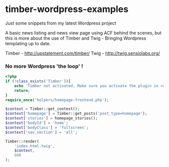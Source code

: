 # timber-wordpress-examples
Just some snippets from my latest Wordpress project

A basic news listing and news view page using ACF behind the scenes, but this is more about the use of Timber and Twig - Bringing Wordpress templating up to date.

Timber - http://upstatement.com/timber/
Twig - http://twig.sensiolabs.org/

### No more Wordpress 'the loop' !
```php
<?php
if (!class_exists('Timber')){
    echo 'Timber not activated. Make sure you activate the plugin in <a href="/wp-admin/plugins.php#timber">/wp-admin/plugins.php</a>';
    return;
}
require_once('helpers/homepage-frontend.php');

$context = Timber::get_context();
$context['homepage'] = Timber::get_posts('post_type=homepage');
$context['stories'] = homepage_stories();
$context['bodyId'] = 'home';
$context['bodyClass'] = 'fullscreen';
$context['nav_section'] = 'all';

Timber::render(
    'index.html.twig',
    $context,
    600
);
```